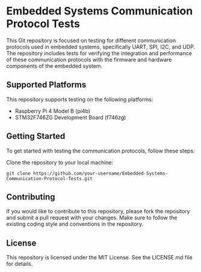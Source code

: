 # Embedded Systems Communication Protocol Tests
This Git repository is focused on testing for different communication protocols used in embedded systems, specifically UART, SPI, I2C, and UDP. The repository includes tests for verifying the integration and performance of these communication protocols with the firmware and hardware components of the embedded system.
## Supported Platforms
This repository supports testing on the following platforms:

* Raspberry Pi 4 Model B (pi4b)
* STM32F746ZG Development Board (f746zg)
    
## Getting Started

To get started with testing the communication protocols, follow these steps:

Clone the repository to your local machine:



    git clone https://github.com/your-username/Embedded-Systems-Communication-Protocol-Tests.git
## Contributing

If you would like to contribute to this repository, please fork the repository and submit a pull request with your changes. Make sure to follow the existing coding style and conventions in the repository.

## License

This repository is licensed under the MIT License. See the LICENSE.md file for details.
